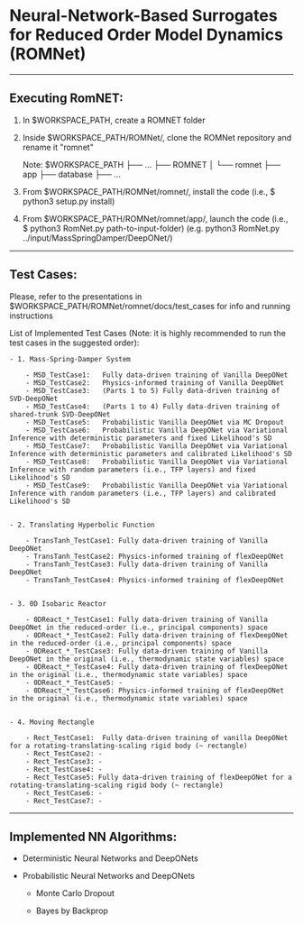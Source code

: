 # Neural-Network-Based Surrogates for Reduced Order Model Dynamics (ROMNet)



--------------------------------------------------------------------------------------
## Executing RomNET:

1. In $WORKSPACE_PATH, create a ROMNET folder

2. Inside $WORKSPACE_PATH/ROMNet/, clone the ROMNet repository and rename it "romnet"

	Note: $WORKSPACE_PATH
					├── ...
					├── ROMNET
					│		└── romnet
									├── app
									├── database
									├── ...

3. From $WORKSPACE_PATH/ROMNet/romnet/, install the code (i.e., $ python3 setup.py install)

4. From $WORKSPACE_PATH/ROMNet/romnet/app/, launch the code (i.e., $ python3 RomNet.py path-to-input-folder) 
	(e.g. python3 RomNet.py ../input/MassSpringDamper/DeepONet/)





--------------------------------------------------------------------------------------
## Test Cases:

Please, refer to the presentations in $WORKSPACE_PATH/ROMNet/romnet/docs/test_cases for info and running instructions


List of Implemented Test Cases (Note: it is highly recommended to run the test cases in the suggested order):

	- 1. Mass-Spring-Damper System
	
		- MSD_TestCase1:   Fully data-driven training of Vanilla DeepONet
		- MSD_TestCase2:   Physics-informed training of Vanilla DeepONet
		- MSD_TestCase3:   (Parts 1 to 5) Fully data-driven training of SVD-DeepONet 
		- MSD_TestCase4:   (Parts 1 to 4) Fully data-driven training of shared-trunk SVD-DeepONet 
		- MSD_TestCase5:   Probabilistic Vanilla DeepONet via MC Dropout
		- MSD_TestCase6:   Probabilistic Vanilla DeepONet via Variational Inference with deterministic parameters and fixed Likelihood's SD
		- MSD_TestCase7:   Probabilistic Vanilla DeepONet via Variational Inference with deterministic parameters and calibrated Likelihood's SD
		- MSD_TestCase8:   Probabilistic Vanilla DeepONet via Variational Inference with random parameters (i.e., TFP layers) and fixed Likelihood's SD
		- MSD_TestCase9:   Probabilistic Vanilla DeepONet via Variational Inference with random parameters (i.e., TFP layers) and calibrated Likelihood's SD
		
	
	- 2. Translating Hyperbolic Function
		
		- TransTanh_TestCase1: Fully data-driven training of Vanilla DeepONet
		- TransTanh_TestCase2: Physics-informed training of flexDeepONet
		- TransTanh_TestCase3: Fully data-driven training of Vanilla DeepONet
		- TransTanh_TestCase4: Physics-informed training of flexDeepONet
	
	
	- 3. 0D Isobaric Reactor 
	
		- 0DReact_*_TestCase1: Fully data-driven training of Vanilla DeepONet in the reduced-order (i.e., principal components) space
		- 0DReact_*_TestCase2: Fully data-driven training of flexDeepONet in the reduced-order (i.e., principal components) space
		- 0DReact_*_TestCase3: Fully data-driven training of Vanilla DeepONet in the original (i.e., thermodynamic state variables) space
		- 0DReact_*_TestCase4: Fully data-driven training of flexDeepONet in the original (i.e., thermodynamic state variables) space
		- 0DReact_*_TestCase5: -
		- 0DReact_*_TestCase6: Physics-informed training of flexDeepONet in the original (i.e., thermodynamic state variables) space
	
		
	- 4. Moving Rectangle
	
		- Rect_TestCase1:  Fully data-driven training of vanilla DeepONet for a rotating-translating-scaling rigid body (~ rectangle)
		- Rect_TestCase2: -
		- Rect_TestCase3: -
		- Rect_TestCase4: -
		- Rect_TestCase5: Fully data-driven training of flexDeepONet for a rotating-translating-scaling rigid body (~ rectangle)
		- Rect_TestCase6: - 
		- Rect_TestCase7: - 



--------------------------------------------------------------------------------------
## Implemented NN Algorithms:

- Deterministic Neural Networks and DeepONets

- Probabilistic Neural Networks and DeepONets

	- Monte Carlo Dropout

	- Bayes by Backprop